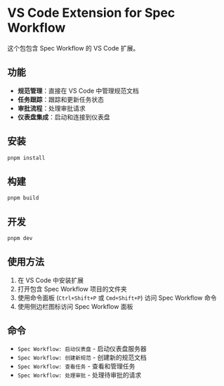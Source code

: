 # VS Code Extension for Spec Workflow

这个包包含 Spec Workflow 的 VS Code 扩展。

## 功能

- **规范管理**：直接在 VS Code 中管理规范文档
- **任务跟踪**：跟踪和更新任务状态
- **审批流程**：处理审批请求
- **仪表盘集成**：启动和连接到仪表盘

## 安装

```bash
pnpm install
```

## 构建

```bash
pnpm build
```

## 开发

```bash
pnpm dev
```

## 使用方法

1. 在 VS Code 中安装扩展
2. 打开包含 Spec Workflow 项目的文件夹
3. 使用命令面板 (`Ctrl+Shift+P` 或 `Cmd+Shift+P`) 访问 Spec Workflow 命令
4. 使用侧边栏图标访问 Spec Workflow 面板

## 命令

- `Spec Workflow: 启动仪表盘` - 启动仪表盘服务器
- `Spec Workflow: 创建新规范` - 创建新的规范文档
- `Spec Workflow: 查看任务` - 查看和管理任务
- `Spec Workflow: 处理审批` - 处理待审批的请求